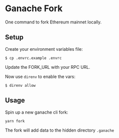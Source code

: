 # Ganache Fork

One command to fork Ethereum mainnet locally.

## Setup

Create your environment variables file:

```
$ cp .envrc.example .envrc
```

Update the FORK_URL with your RPC URL.

Now use `direnv` to enable the vars:

```
$ direnv allow
```

## Usage

Spin up a new ganache cli fork:

```
yarn fork
```

The fork will add data to the hidden directory `.ganache`